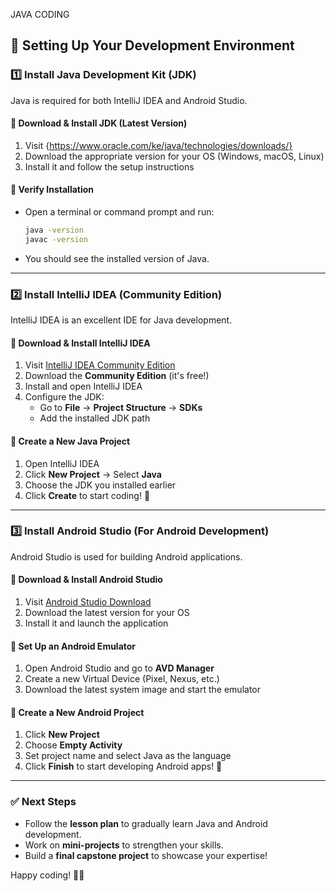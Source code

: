 JAVA CODING 
## 📌 Setting Up Your Development Environment

### 1️⃣ Install Java Development Kit (JDK)
Java is required for both IntelliJ IDEA and Android Studio.

#### 🔹 Download & Install JDK (Latest Version)
1. Visit {https://www.oracle.com/ke/java/technologies/downloads/}
2. Download the appropriate version for your OS (Windows, macOS, Linux)
3. Install it and follow the setup instructions

#### 🔹 Verify Installation
- Open a terminal or command prompt and run:
  ```sh
  java -version
  javac -version
  ```
- You should see the installed version of Java.

---

### 2️⃣ Install IntelliJ IDEA (Community Edition)
IntelliJ IDEA is an excellent IDE for Java development.

#### 🔹 Download & Install IntelliJ IDEA
1. Visit [IntelliJ IDEA Community Edition](https://www.jetbrains.com/idea/download/)
2. Download the **Community Edition** (it's free!)
3. Install and open IntelliJ IDEA
4. Configure the JDK:  
   - Go to **File** → **Project Structure** → **SDKs**  
   - Add the installed JDK path

#### 🔹 Create a New Java Project
1. Open IntelliJ IDEA
2. Click **New Project** → Select **Java**
3. Choose the JDK you installed earlier
4. Click **Create** to start coding! 🚀

---

### 3️⃣ Install Android Studio (For Android Development)
Android Studio is used for building Android applications.

#### 🔹 Download & Install Android Studio
1. Visit [Android Studio Download](https://developer.android.com/studio)
2. Download the latest version for your OS
3. Install it and launch the application

#### 🔹 Set Up an Android Emulator
1. Open Android Studio and go to **AVD Manager**  
2. Create a new Virtual Device (Pixel, Nexus, etc.)
3. Download the latest system image and start the emulator

#### 🔹 Create a New Android Project
1. Click **New Project**
2. Choose **Empty Activity**
3. Set project name and select Java as the language
4. Click **Finish** to start developing Android apps! 📱

---

### ✅ Next Steps
- Follow the **lesson plan** to gradually learn Java and Android development.
- Work on **mini-projects** to strengthen your skills.
- Build a **final capstone project** to showcase your expertise!

Happy coding! 🚀🔥
